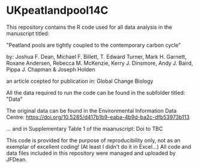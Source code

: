 # UKpeatlandpool14C

This repository contains the R code used for all data analysis in the manuscript titled:

"Peatland pools are tightly coupled to the contemporary carbon cycle"

by:
Joshua F. Dean, Michael F. Billett, T. Edward Turner, Mark H. Garnett, Roxane Andersen, Rebecca M. McKenzie, Kerry J. Dinsmore, Andy J. Baird, Pippa J. Chapman & Joseph Holden

an article ccepted for publication in:
Global Change Biology

All the data required to run the code can be found in the subfolder titled:
"Data"

The original data can be found in the Environmental Information Data Centre:
https://doi.org/10.5285/d417b1b9-eaba-4b9d-ba2c-dfb53973b113 

... and in Supplementary Table 1 of the maanuscript:
Doi to TBC

This code is provided for the purpose of reproducibility only, not as an exemplar of excellent coding!
(At least I didn't do it in Excel...)
All code and data files included in this repository were managed and uploaded by JFDean.
